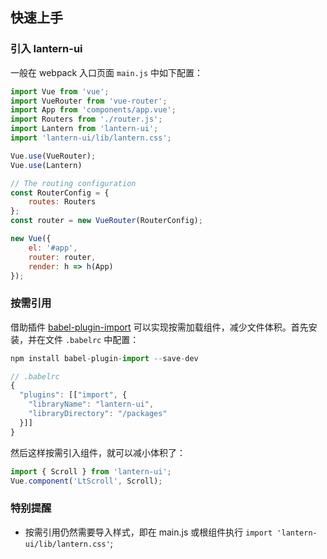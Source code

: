 ## 快速上手

### 引入 lantern-ui

一般在 webpack 入口页面 `main.js` 中如下配置：

```js
import Vue from 'vue';
import VueRouter from 'vue-router';
import App from 'components/app.vue';
import Routers from './router.js';
import Lantern from 'lantern-ui';
import 'lantern-ui/lib/lantern.css';

Vue.use(VueRouter);
Vue.use(Lantern)

// The routing configuration
const RouterConfig = {
    routes: Routers
};
const router = new VueRouter(RouterConfig);

new Vue({
    el: '#app',
    router: router,
    render: h => h(App)
});

```

### 按需引用

借助插件 [babel-plugin-import](https://github.com/ant-design/babel-plugin-import) 可以实现按需加载组件，减少文件体积。首先安装，并在文件 `.babelrc` 中配置：

```js
npm install babel-plugin-import --save-dev

// .babelrc
{
  "plugins": [["import", {
    "libraryName": "lantern-ui",
    "libraryDirectory": "/packages"
  }]]
}
```

然后这样按需引入组件，就可以减小体积了：

```js
import { Scroll } from 'lantern-ui';
Vue.component('LtScroll', Scroll);
```

### 特别提醒
 - 按需引用仍然需要导入样式，即在 main.js 或根组件执行 `import 'lantern-ui/lib/lantern.css'`;

